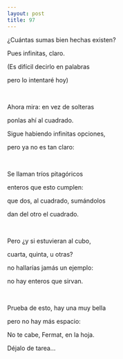 ```yaml
---
layout: post
title: 97
---
```


¿Cuántas sumas bien hechas existen?

Pues infinitas, claro. 

(Es difícil decirlo en palabras

pero lo intentaré hoy)

                 

Ahora mira: en vez de solteras

ponlas ahí al cuadrado.

Sigue habiendo infinitas opciones,

pero ya no es tan claro:

                 

Se llaman tríos pitagóricos

enteros que esto cumplen:

que dos, al cuadrado, sumándolos

dan del otro el cuadrado.

                 

Pero ¿y si estuvieran al cubo,

cuarta, quinta, u otras?

no hallarías jamás un ejemplo:

no hay enteros que sirvan.

                 

Prueba de esto, hay una muy bella

pero no hay más espacio:

No te cabe, Fermat, en la hoja.

Déjalo de tarea...

